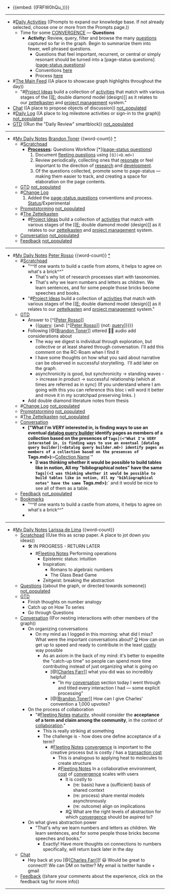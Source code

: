 - {{embed: ((FRFW0hQu_))}}
- ---
- #[Daily Activities](<Daily Activities.md>) ((Prompts to expand our knowledge base. If not already selected, choose one or more from the Prompts page.))
    - Time for some [CONVERGENCE]([convergence](<convergence.md>)) — **Questions**
        - **Activity:** Review, query, filter and browse the many [questions](<questions.md>) captured so far in the graph. Begin to summarize them into fewer, well phrased questions. 
            - Questions that feel important, recurrent, or central or simply resonant should be turned into a [page-status questions]([page-status questions](<page-status questions.md>))
            - Conventions [here](((xfdvIW54z)))
            - Process [here](((5CxAQCSjk)))
- #[The Main Feed](<The Main Feed.md>) ((A place to showcase graph highlights throughout the day))  
    - "#[Project Ideas](<Project Ideas.md>) build a collection of [activities](<activities.md>) that match with various stages of the [[[E:](<[[E:.md>) double diamond model (design)]] as it relates to our [zettelkasten](<zettelkasten.md>) and [project management](<project management.md>) system."
- [Chat](<Chat.md>) ((A place to propose objects of discussion)) [not_populated](<not_populated.md>)
- #[Daily Log](<Daily Log.md>) ((A place to log milestone activities or sign-in to the graph)) [not_populated](<not_populated.md>)
- [GTD](<GTD.md>) ((Run the "Daily Review" smartblock)) [not_populated](<not_populated.md>) 
- ---
- #[My Daily Notes](<My Daily Notes.md>) [Brandon Toner](<Brandon Toner.md>) {{word-count}} [*]([bnt](<bnt.md>))
    - #[Scratchpad](<Scratchpad.md>) 
        - **[Processes](<Processes.md>):** Questions Workflow [*]([page-status questions](<page-status questions.md>))
            1. Document [fleeting questions](<fleeting questions.md>) using `[Q](<Q.md>)`
            2. Review periodically, collecting ones that [resonate]([resonance](<resonance.md>)) or feel important to the direction of [research](<research.md>) and [development](<development.md>).
            3. Of the questions collected, promote some to page-status — making them easier to track, and creating a space for elaboration on the page contents.
    - [GTD](<GTD.md>) [not_populated](<not_populated.md>)
    - #[Change Log](<Change Log.md>) 
        1. Added the [page-status questions](<page-status questions.md>) conventions and process. [Status](<Status.md>)/Experimental
    - [Promptstorming](<Promptstorming.md>) [not_populated](<not_populated.md>)
    - #[The Zettelkasten](<The Zettelkasten.md>) 
        - #[Project Ideas](<Project Ideas.md>) build a collection of [activities](<activities.md>) that match with various stages of the [[[E:](<[[E:.md>) double diamond model (design)]] as it relates to our [zettelkasten](<zettelkasten.md>) and [project management](<project management.md>) system.
    - [Conversation](<Conversation.md>) [not_populated](<not_populated.md>)
    - [Feedback](<Feedback.md>)  [not_populated](<not_populated.md>)
- ---
- #[My Daily Notes](<My Daily Notes.md>) [Peter Rosso](<Peter Rosso.md>) {{word-count}} [*]([bnt](<bnt.md>))
    - #[Scratchpad](<Scratchpad.md>) 
        - "^^If one wants to build a castle from atoms, it helps to agree on what's a brick^^"
            - That's why lot of research processes start with taxonomies.
            - That's why we learn numbers and letters as children. We learn sentences, and for some people those bricks become speeches and books.
        - "#[Project Ideas](<Project Ideas.md>) build a collection of [activities](<activities.md>) that match with various stages of the [[[E:](<[[E:.md>) double diamond model (design)]] as it relates to our [zettelkasten](<zettelkasten.md>) and [project management](<project management.md>) system."
    - [GTD](<GTD.md>)
        - Answer to [^[[Peter Rosso](<^[[Peter Rosso.md>)]]
            - {{[query](<query.md>): {and: [^[[Peter Rosso](<^[[Peter Rosso.md>)]] {not: [query](<query.md>)]}}}}
        - Following [@[[Brandon Toner](<@[[Brandon Toner.md>)]] ottered 🤣🦦 audio add considerations about
            - The way we digest is individual through exploration, but collective or at least shared through conversation. I'll add this comment on the RC-Roam when I find it
            - I have some thoughts on how what you said about narrative can be observed in successful storytelling.  I'll add later on the graph.
            - asynchronicity is good, but synchronicity -> standing waves -> increase in product -> successful relationship (which at times are referred as in sync)
(If you understand where I am going with this you can reference this bloc i will word it better and move it in my scratchpad preserving links. )
        - Add double diamond literature notes from thesis
    - #[Change Log](<Change Log.md>) [not_populated](<not_populated.md>)
    - [Promptstorming](<Promptstorming.md>) [not_populated](<not_populated.md>)
    - #[The Zettelkasten](<The Zettelkasten.md>) [not_populated](<not_populated.md>)
    - [Conversation](<Conversation.md>) 
        - **["What I'm VERY interested in, is finding ways to use an eventual [datalog query builder](<datalog query builder.md>) identify pages as members of a collection based on the presences of `Tags](<"What I'm VERY interested in, is finding ways to use an eventual [datalog query builder](<datalog query builder.md>) identify pages as members of a collection based on the presences of `Tags.md>):**` + `[Collection Name](<Collection Name.md>)`"
            - **[I was thinking whether it would be possible to build tables like in notion, All my "bibliographical notes" have the same `Tags](<I was thinking whether it would be possible to build tables like in notion, All my "bibliographical notes" have the same `Tags.md>):**` and it would be nice to see all of them as a table.
    - [Feedback](<Feedback.md>)  [not_populated](<not_populated.md>)
    - [Bookmarks](<Bookmarks.md>)
        - "^^If one wants to build a castle from atoms, it helps to agree on what's a brick^^"
        - 
- ---
- #[My Daily Notes](<My Daily Notes.md>) [Larissa de Lima](<Larissa de Lima.md>) {{word-count}}
    - [Scratchpad](<Scratchpad.md>) ((Use this as scrap paper. A place to jot down you ideas))
        - 🛠 IN PROGRESS - RETURN LATER
            - #[Fleeting Notes](<Fleeting Notes.md>) Performing operations
                - Epistemic status: intuition
                - Inspiration:
                    - Romans to algebraic numbers
                    - The Glass Bead Game
                - Zeitgeist: breaking the abstraction
    - [Questions](<Questions.md>) ((about the graph, or directed towards someone)) [not_populated](<not_populated.md>)
    - [GTD](<GTD.md>)
        - Finish thoughts on number analogy
        - Catch up on How To series
        - Go through Questions
    - [Conversation](<Conversation.md>) ((For nesting interactions with other members of the graph)) 
        - On organizing conversations  
            - On my mind as I logged in this morning: what did I miss? What were the important conversations about? [Q](<Q.md>) How can on get up to speed and ready to contribute in the least [costly]([cost](<cost.md>)) way possible
                - As an axiom in the back of my mind:  it's better to expedite the "catch-up time" so people can spend more time contributing instead of just organizing what is going on
                    - [@[[Charles Farr](<@[[Charles Farr.md>)]] what you did was so incredibly helpful!  
                        - "In my [conversation](((fPou5O8sR))) section today I went through and titled every interaction I had — some explicit processing"
                    - [@[[Brandon Toner](<@[[Brandon Toner.md>)]] How can I give Charles' convention a 1,000 upvotes? 
        - On the process of collaboration
            - "#[Fleeting Notes](<Fleeting Notes.md>) [maturity](<maturity.md>), should consider the **acceptance of a term and claim among the community**, in the context of [collaboration](<collaboration.md>)."
                - This is really striking at something
                - The challenge is - how does one define acceptance of a term? 
                    - #[Fleeting Notes](<Fleeting Notes.md>) [convergence](<convergence.md>) is important to the creative process but is costly / has a [transaction cost](<transaction cost.md>)
                        - This is analogous to applying heat to molecules to create structure 
                        - #[Fleeting Notes](<Fleeting Notes.md>) In a collaborative environment, [cost](<cost.md>) of [convergence](<convergence.md>) scales with users
                            - It is costly to 
                                - (re: basis) have a (sufficient) basis of shared context
                                - (re: process) share mental models asynchronously 
                                - (re: outcome) align on implications
                            - #[Q](<Q.md>) What are the right levels of abstraction for which [convergence](<convergence.md>) should be aspired to? 
        - On what gives abstraction power
            - "That's why we learn numbers and letters as children. We learn sentences, and for some people those bricks become speeches and books."
                - Exactly!  Have more thoughts on connections to numbers specifically, will return back later in the day
    - [Chat](<Chat.md>)
        - Hey back at you [@[[Charles Farr](<@[[Charles Farr.md>)]]! 😃 Would be great to connect!! We can DM on twitter?  My email is twitter handle + gmail
    - [Feedback](<Feedback.md>) ((share your comments about the experience, click on the feedback tag for more info)) 
- ---
